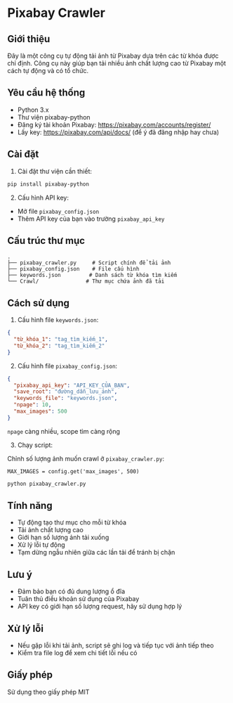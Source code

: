 # Pixabay Crawler

## Giới thiệu

Đây là một công cụ tự động tải ảnh từ Pixabay dựa trên các từ khóa được chỉ định. Công cụ này giúp bạn tải nhiều ảnh chất lượng cao từ Pixabay một cách tự động và có tổ chức.

## Yêu cầu hệ thống

- Python 3.x
- Thư viện pixabay-python
- Đăng ký tài khoản Pixabay: https://pixabay.com/accounts/register/
- Lấy key: https://pixabay.com/api/docs/ (để ý đã đăng nhập hay chưa)

## Cài đặt

1. Cài đặt thư viện cần thiết:

```bash
pip install pixabay-python
```

2. Cấu hình API key:

- Mở file `pixabay_config.json`
- Thêm API key của bạn vào trường `pixabay_api_key`

## Cấu trúc thư mục

```
.
├── pixabay_crawler.py     # Script chính để tải ảnh
├── pixabay_config.json    # File cấu hình
├── keywords.json         # Danh sách từ khóa tìm kiếm
└── Crawl/               # Thư mục chứa ảnh đã tải
```

## Cách sử dụng

1. Cấu hình file `keywords.json`:

```json
{
  "từ_khóa_1": "tag_tìm_kiếm_1",
  "từ_khóa_2": "tag_tìm_kiếm_2"
}
```

2. Cấu hình file `pixabay_config.json`:

```json
{
  "pixabay_api_key": "API_KEY_CỦA_BẠN",
  "save_root": "đường_dẫn_lưu_ảnh",
  "keywords_file": "keywords.json",
  "npage": 10,
  "max_images": 500
}
```
`npage` càng nhiều, scope tìm càng rộng


3. Chạy script:

Chỉnh số lượng ảnh muốn crawl ở `pixabay_crawler.py`: 
```
MAX_IMAGES = config.get('max_images', 500)
````

```bash
python pixabay_crawler.py
```

## Tính năng

- Tự động tạo thư mục cho mỗi từ khóa
- Tải ảnh chất lượng cao
- Giới hạn số lượng ảnh tải xuống
- Xử lý lỗi tự động
- Tạm dừng ngẫu nhiên giữa các lần tải để tránh bị chặn

## Lưu ý

- Đảm bảo bạn có đủ dung lượng ổ đĩa
- Tuân thủ điều khoản sử dụng của Pixabay
- API key có giới hạn số lượng request, hãy sử dụng hợp lý

## Xử lý lỗi

- Nếu gặp lỗi khi tải ảnh, script sẽ ghi log và tiếp tục với ảnh tiếp theo
- Kiểm tra file log để xem chi tiết lỗi nếu có

## Giấy phép

Sử dụng theo giấy phép MIT

